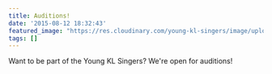 ```yaml
---
title: Auditions!
date: '2015-08-12 18:32:43'
featured_image: "https://res.cloudinary.com/young-kl-singers/image/upload/c_crop,h_1152,w_2048,x_0,y_30/v1521367609/YKLS_Auditions_Period_Banner.jpg"
tags: []
---
```


Want to be part of the Young KL Singers? We're open for auditions!
